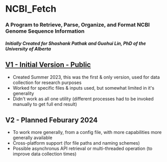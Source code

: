 # NCBI_Fetch
### A Program to Retrieve, Parse, Organize, and Format NCBI Genome Sequence Information
##### Initially Created for Shashank Pathak and Guohui Lin, PhD of the University of Alberta
#####
## [V1 - Initial Version - Public](./V1/.)
- Created Summer 2023, this was the first & only version, used for data collection for research purposes
- Worked for specific files & inputs used, but somewhat limited in it's generality
- Didn't work as all one utility (different processes had to be invoked manually to get full end result)
## V2 - Planned Feburary 2024
- To work more generally, from a config file, with more capabilities more generally available
- Cross-platform support (for file paths and naming schemes)
- Possible asynchronus API retrieval or multi-threaded operation (to improve data collection times)

